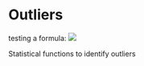 # Outliers  
testing a formula:
<img src="http://latex.codecogs.com/gif.latex?3\sigma_m" border="0"/>

Statistical functions to identify outliers
